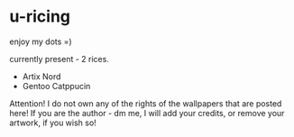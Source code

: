 # u-ricing
enjoy my dots =)

currently present - 2 rices.

- Artix Nord
- Gentoo Catppucin

Attention! 
I do not own any of the rights of the wallpapers that are posted here! 
If you are the author - dm me, I will add your credits, or remove your artwork, if you wish so!
